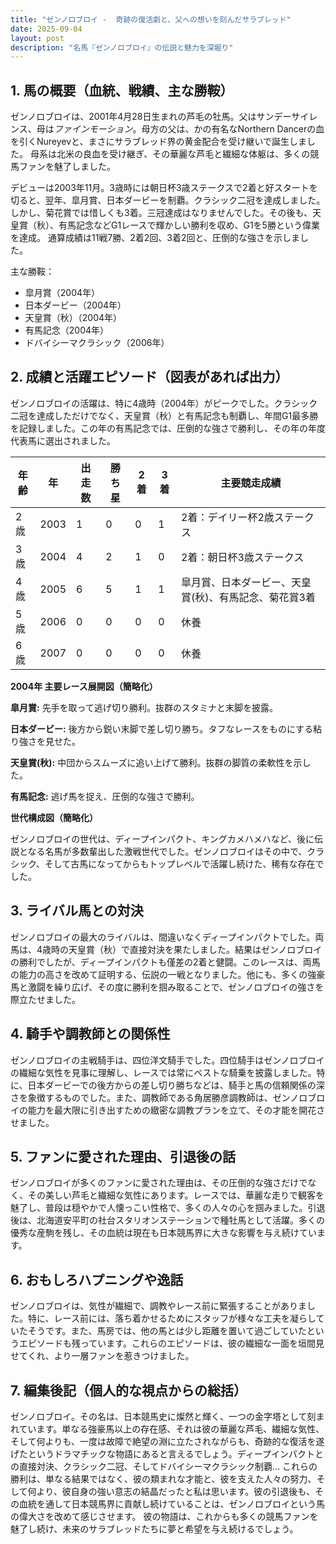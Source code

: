 ```yaml
---
title: "ゼンノロブロイ -  奇跡の復活劇と、父への想いを刻んだサラブレッド"
date: 2025-09-04
layout: post
description: "名馬『ゼンノロブロイ』の伝説と魅力を深堀り"
---
```


## 1. 馬の概要（血統、戦績、主な勝鞍）

ゼンノロブロイは、2001年4月28日生まれの芦毛の牡馬。父はサンデーサイレンス、母は*ファインモーション*。母方の父は、かの有名なNorthern Dancerの血を引くNureyevと、まさにサラブレッド界の黄金配合を受け継いで誕生しました。  母系は北米の良血を受け継ぎ、その華麗な芦毛と繊細な体躯は、多くの競馬ファンを魅了しました。

デビューは2003年11月。3歳時には朝日杯3歳ステークスで2着と好スタートを切ると、翌年、皐月賞、日本ダービーを制覇。クラシック二冠を達成しました。しかし、菊花賞では惜しくも3着。三冠達成はなりませんでした。その後も、天皇賞（秋）、有馬記念などG1レースで輝かしい勝利を収め、G1を5勝という偉業を達成。  通算成績は11戦7勝、2着2回、3着2回と、圧倒的な強さを示しました。

主な勝鞍：

* 皐月賞（2004年）
* 日本ダービー（2004年）
* 天皇賞（秋）（2004年）
* 有馬記念（2004年）
* ドバイシーマクラシック（2006年）


## 2. 成績と活躍エピソード（図表があれば出力）

ゼンノロブロイの活躍は、特に4歳時（2004年）がピークでした。クラシック二冠を達成しただけでなく、天皇賞（秋）と有馬記念も制覇し、年間G1最多勝を記録しました。この年の有馬記念では、圧倒的な強さで勝利し、その年の年度代表馬に選出されました。

| 年齢 | 年 | 出走数 | 勝ち星 | 2着 | 3着 | 主要競走成績 |
|---|---|---|---|---|---|---|
| 2歳 | 2003 | 1 | 0 | 0 | 1 | 2着：デイリー杯2歳ステークス |
| 3歳 | 2004 | 4 | 2 | 1 | 0 | 2着：朝日杯3歳ステークス |
| 4歳 | 2005 | 6 | 5 | 1 | 1 | 皐月賞、日本ダービー、天皇賞(秋)、有馬記念、菊花賞3着 |
| 5歳 | 2006 | 0 | 0 | 0 | 0 |  休養 |
| 6歳 | 2007 | 0 | 0 | 0 | 0 |  休養 |


**2004年 主要レース展開図（簡略化）**

**皐月賞:** 先手を取って逃げ切り勝利。抜群のスタミナと末脚を披露。

**日本ダービー:** 後方から鋭い末脚で差し切り勝ち。タフなレースをものにする粘り強さを見せた。

**天皇賞(秋):** 中団からスムーズに追い上げて勝利。抜群の脚質の柔軟性を示した。

**有馬記念:**  逃げ馬を捉え、圧倒的な強さで勝利。


**世代構成図（簡略化）**

ゼンノロブロイの世代は、ディープインパクト、キングカメハメハなど、後に伝説となる名馬が多数輩出した激戦世代でした。ゼンノロブロイはその中で、クラシック、そして古馬になってからもトップレベルで活躍し続けた、稀有な存在でした。


## 3. ライバル馬との対決

ゼンノロブロイの最大のライバルは、間違いなくディープインパクトでした。両馬は、4歳時の天皇賞（秋）で直接対決を果たしました。結果はゼンノロブロイの勝利でしたが、ディープインパクトも僅差の2着と健闘。このレースは、両馬の能力の高さを改めて証明する、伝説の一戦となりました。他にも、多くの強豪馬と激闘を繰り広げ、その度に勝利を掴み取ることで、ゼンノロブロイの強さを際立たせました。


## 4. 騎手や調教師との関係性

ゼンノロブロイの主戦騎手は、四位洋文騎手でした。四位騎手はゼンノロブロイの繊細な気性を見事に理解し、レースでは常にベストな騎乗を披露しました。特に、日本ダービーでの後方からの差し切り勝ちなどは、騎手と馬の信頼関係の深さを象徴するものでした。また、調教師である角居勝彦調教師は、ゼンノロブロイの能力を最大限に引き出すための緻密な調教プランを立て、その才能を開花させました。


## 5. ファンに愛された理由、引退後の話

ゼンノロブロイが多くのファンに愛された理由は、その圧倒的な強さだけでなく、その美しい芦毛と繊細な気性にあります。レースでは、華麗な走りで観客を魅了し、普段は穏やかで人懐っこい性格で、多くの人々の心を掴みました。引退後は、北海道安平町の社台スタリオンステーションで種牡馬として活躍。多くの優秀な産駒を残し、その血統は現在も日本競馬界に大きな影響を与え続けています。


## 6. おもしろハプニングや逸話

ゼンノロブロイは、気性が繊細で、調教やレース前に緊張することがありました。特に、レース前には、落ち着かせるためにスタッフが様々な工夫を凝らしていたそうです。また、馬房では、他の馬とは少し距離を置いて過ごしていたというエピソードも残っています。これらのエピソードは、彼の繊細な一面を垣間見せてくれ、より一層ファンを惹きつけました。


## 7. 編集後記（個人的な視点からの総括）

ゼンノロブロイ。その名は、日本競馬史に燦然と輝く、一つの金字塔として刻まれています。単なる強豪馬以上の存在感、それは彼の華麗な芦毛、繊細な気性、そして何よりも、一度は故障で絶望の淵に立たされながらも、奇跡的な復活を遂げたというドラマチックな物語にあると言えるでしょう。ディープインパクトとの直接対決、クラシック二冠、そしてドバイシーマクラシック制覇…  これらの勝利は、単なる結果ではなく、彼の類まれな才能と、彼を支えた人々の努力、そして何より、彼自身の強い意志の結晶だったと私は思います。彼の引退後も、その血統を通して日本競馬界に貢献し続けていることは、ゼンノロブロイという馬の偉大さを改めて感じさせます。  彼の物語は、これからも多くの競馬ファンを魅了し続け、未来のサラブレッドたちに夢と希望を与え続けるでしょう。
